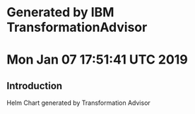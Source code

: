 # Generated by IBM TransformationAdvisor
# Mon Jan 07 17:51:41 UTC 2019
## Introduction

Helm Chart generated by Transformation Advisor
